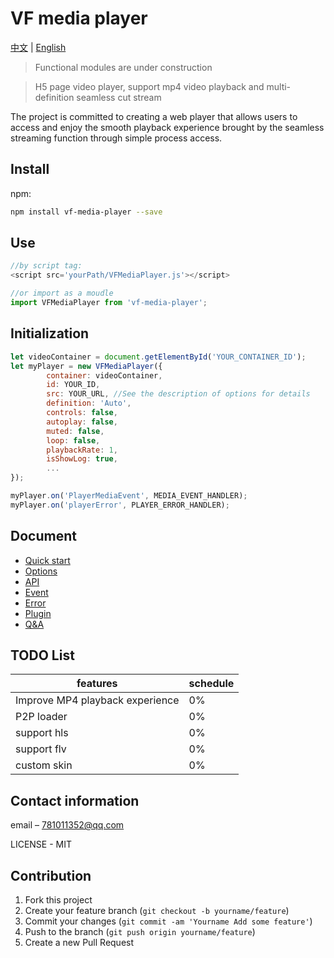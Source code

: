 # VF media player
[中文](README.md) | [English](README_EN.md)

> Functional modules are under construction

> H5 page video player, support mp4 video playback and multi-definition seamless cut stream

The project is committed to creating a web player that allows users to access and enjoy the smooth playback experience brought by the seamless streaming function through simple process access.


## Install

npm:

```sh
npm install vf-media-player --save
```

## Use
```javascript
//by script tag:
<script src='yourPath/VFMediaPlayer.js'></script>

//or import as a moudle
import VFMediaPlayer from 'vf-media-player';

```

## Initialization
```javascript
let videoContainer = document.getElementById('YOUR_CONTAINER_ID');
let myPlayer = new VFMediaPlayer({
        container: videoContainer,
        id: YOUR_ID,
        src: YOUR_URL, //See the description of options for details
        definition: 'Auto',
        controls: false,
        autoplay: false,
        muted: false,
        loop: false,
        playbackRate: 1,
        isShowLog: true,
        ...
});

myPlayer.on('PlayerMediaEvent', MEDIA_EVENT_HANDLER);
myPlayer.on('playerError', PLAYER_ERROR_HANDLER);
```

## Document

* [Quick start](https://github.com/vipkid-edu/vf-media-player/wiki/Quick-start)
* [Options](https://github.com/vipkid-edu/vf-media-player/wiki/Options)
* [API](https://github.com/vipkid-edu/vf-media-player/wiki/API)
* [Event](https://github.com/vipkid-edu/vf-media-player/wiki/Events)
* [Error](https://github.com/vipkid-edu/vf-media-player/wiki/Error)
* [Plugin](https://github.com/vipkid-edu/vf-media-player/wiki/Plugin)
* [Q&A](https://github.com/vipkid-edu/vf-media-player/wiki/Q&A)

## TODO List
| features                        | schedule |
|---------------------------------|----------|
| Improve MP4 playback experience | 0%       |
| P2P loader                      | 0%       |
| support hls                     | 0%       |
| support flv                     | 0%       |
| custom skin                     | 0%       |

## Contact information

email – 781011352@qq.com

LICENSE - MIT

## Contribution

1. Fork this project
2. Create your feature branch (`git checkout -b yourname/feature`)
3. Commit your changes (`git commit -am 'Yourname Add some feature'`)
4. Push to the branch (`git push origin yourname/feature`)
5. Create a new Pull Request
